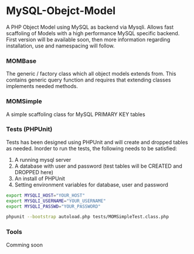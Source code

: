 MySQL-Obejct-Model
==================

A PHP Object Model using MySQL as backend via Mysqli. Allows fast scaffoling of Models with a high performance MySQL specific backend.
First version will be available soon, then more information regarding installation, use and namespacing will follow.

### MOMBase
The generic / factory class which all object models extends from. This contains generic query function and requires that extending classes implements needed methods.

### MOMSimple
A simple scaffoling class for MySQL PRIMARY KEY tables

### Tests (PHPUnit)
Tests has been designed using PHPUnit and will create and dropped tables as needed. 
Inorder to run the tests, the following needs to be satisfied:
1. A running mysql server
2. A database with user and password (test tables will be CREATED and DROPPED here)
3. An install of PHPUnit
4. Setting environment variables for database, user and password

```sh
export MYSQLI_HOST="YOUR_HOST"
export MYSQLI_USERNAME="YOUR_USERNAME"
export MYSQLI_PASSWD="YOUR_PASSWORD"

phpunit --bootstrap autoload.php tests/MOMSimpleTest.class.php
```

### Tools 
Comming soon
